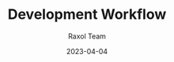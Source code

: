 ---
title: Development Workflow
description: Guide for the development workflow in Raxol Terminal Emulator
date: 2023-04-04
author: Raxol Team
section: development
tags: [development, workflow, process]
--- 